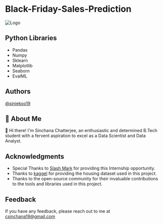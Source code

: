 # Black-Friday-Sales-Prediction
![Logo](https://github.com/siniekoo19/Black-Friday-Sales-Prediction/assets/144519238/2742c8b6-b6b4-4263-a1a6-1b7606df867a)

## Python Libraries
- Pandas
- Numpy
- Sklearn
- Matplotlib
- Seaborn
- EvalML

## Authors
[@siniekoo19](https://github.com/siniekoo19)

## 🚀 About Me
👋 Hi there! I'm Sinchana Chatterjee, an enthusiastic and determined B.Tech student with a fervent aspiration to excel as a Data Scientist and Data Analyst.

## Acknowledgments

- Special Thanks to [Slash Mark](https://slashmark.cloud/) for providing this Internship opportunity.
- Thanks to [kaggel](https://www.kaggle.com/datasets/sdolezel/black-friday/data) for providing the housing dataset used in this project.
- Thanks to the open-source community for their invaluable contributions to the tools and libraries used in this project.

## Feedback

If you have any feedback, please reach out to me at csinchana19@gmail.com
